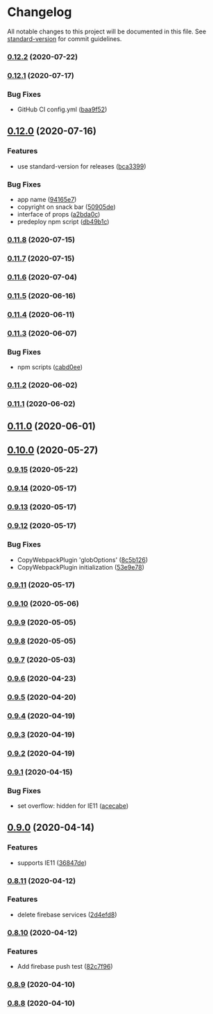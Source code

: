 # Changelog

All notable changes to this project will be documented in this file. See [standard-version](https://github.com/conventional-changelog/standard-version) for commit guidelines.

### [0.12.2](https://github.com/sprout2000/nenrei/compare/v0.12.1...v0.12.2) (2020-07-22)

### [0.12.1](https://github.com/sprout2000/nenrei/compare/v0.12.0...v0.12.1) (2020-07-17)


### Bug Fixes

* GitHub CI config.yml ([baa9f52](https://github.com/sprout2000/nenrei/commit/baa9f52dab4dfd6474785cb03a53c97d2654e3e2))

## [0.12.0](https://github.com/sprout2000/nenrei/compare/v0.11.8...v0.12.0) (2020-07-16)


### Features

* use standard-version for releases ([bca3399](https://github.com/sprout2000/nenrei/commit/bca33993fb41c868ce95a1a0d3bcb1fabf0fda5c))


### Bug Fixes

* app name ([94165e7](https://github.com/sprout2000/nenrei/commit/94165e7ea87daf294fc6a95f0e6f2257d1d061e0))
* copyright on snack bar ([50905de](https://github.com/sprout2000/nenrei/commit/50905dee436a83184679d60890d90d7f1c8e7f42))
* interface of props ([a2bda0c](https://github.com/sprout2000/nenrei/commit/a2bda0c57eac0738c51db0ec8eceef86ae4cea7c))
* predeploy npm script ([db49b1c](https://github.com/sprout2000/nenrei/commit/db49b1cb41ab91ea182bf534630793dd5e9ce9d5))

### [0.11.8](https://github.com/sprout2000/nenrei/compare/v0.11.7...v0.11.8) (2020-07-15)

### [0.11.7](https://github.com/sprout2000/nenrei/compare/v0.11.6...v0.11.7) (2020-07-15)

### [0.11.6](https://github.com/sprout2000/nenrei/compare/v0.11.5...v0.11.6) (2020-07-04)

### [0.11.5](https://github.com/sprout2000/nenrei/compare/v0.11.4...v0.11.5) (2020-06-16)

### [0.11.4](https://github.com/sprout2000/nenrei/compare/v0.11.3...v0.11.4) (2020-06-11)

### [0.11.3](https://github.com/sprout2000/nenrei/compare/v0.11.2...v0.11.3) (2020-06-07)


### Bug Fixes

* npm scripts ([cabd0ee](https://github.com/sprout2000/nenrei/commit/cabd0ee997dd4bd7b2c0a7e07e3c76dff5358768))

### [0.11.2](https://github.com/sprout2000/nenrei/compare/v0.11.1...v0.11.2) (2020-06-02)

### [0.11.1](https://github.com/sprout2000/nenrei/compare/v0.11.0...v0.11.1) (2020-06-02)

## [0.11.0](https://github.com/sprout2000/nenrei/compare/v0.10.0...v0.11.0) (2020-06-01)

## [0.10.0](https://github.com/sprout2000/nenrei/compare/v0.9.15...v0.10.0) (2020-05-27)

### [0.9.15](https://github.com/sprout2000/nenrei/compare/v0.9.14...v0.9.15) (2020-05-22)

### [0.9.14](https://github.com/sprout2000/nenrei/compare/v0.9.13...v0.9.14) (2020-05-17)

### [0.9.13](https://github.com/sprout2000/nenrei/compare/v0.9.12...v0.9.13) (2020-05-17)

### [0.9.12](https://github.com/sprout2000/nenrei/compare/v0.9.11...v0.9.12) (2020-05-17)


### Bug Fixes

* CopyWebpackPlugin 'globOptions' ([8c5b126](https://github.com/sprout2000/nenrei/commit/8c5b126eb79341bed9cb13db8bc2fdcd60271c2a))
* CopyWebpackPlugin initialization ([53e9e78](https://github.com/sprout2000/nenrei/commit/53e9e78893b6f63fe596e04816c9a360506d5dc2))

### [0.9.11](https://github.com/sprout2000/nenrei/compare/v0.9.10...v0.9.11) (2020-05-17)

### [0.9.10](https://github.com/sprout2000/nenrei/compare/v0.9.9...v0.9.10) (2020-05-06)

### [0.9.9](https://github.com/sprout2000/nenrei/compare/v0.9.8...v0.9.9) (2020-05-05)

### [0.9.8](https://github.com/sprout2000/nenrei/compare/v0.9.7...v0.9.8) (2020-05-05)

### [0.9.7](https://github.com/sprout2000/nenrei/compare/v0.9.6...v0.9.7) (2020-05-03)

### [0.9.6](https://github.com/sprout2000/nenrei/compare/v0.9.5...v0.9.6) (2020-04-23)

### [0.9.5](https://github.com/sprout2000/nenrei/compare/v0.9.4...v0.9.5) (2020-04-20)

### [0.9.4](https://github.com/sprout2000/nenrei/compare/v0.9.3...v0.9.4) (2020-04-19)

### [0.9.3](https://github.com/sprout2000/nenrei/compare/v0.9.2...v0.9.3) (2020-04-19)

### [0.9.2](https://github.com/sprout2000/nenrei/compare/v0.9.1...v0.9.2) (2020-04-19)

### [0.9.1](https://github.com/sprout2000/nenrei/compare/v0.9.0...v0.9.1) (2020-04-15)


### Bug Fixes

* set overflow: hidden for IE11 ([acecabe](https://github.com/sprout2000/nenrei/commit/acecabe867a77e210a060ffb4945952c6d972276))

## [0.9.0](https://github.com/sprout2000/nenrei/compare/v0.8.11...v0.9.0) (2020-04-14)


### Features

* supports IE11 ([36847de](https://github.com/sprout2000/nenrei/commit/36847de8449672ce5345709bc488c06a225d54ed))

### [0.8.11](https://github.com/sprout2000/nenrei/compare/v0.8.10...v0.8.11) (2020-04-12)


### Features

* delete firebase services ([2d4efd8](https://github.com/sprout2000/nenrei/commit/2d4efd888354dffcbd2ffd401f7ccb78c47c1ad9))

### [0.8.10](https://github.com/sprout2000/nenrei/compare/v0.8.9...v0.8.10) (2020-04-12)


### Features

* Add firebase push test ([82c7f96](https://github.com/sprout2000/nenrei/commit/82c7f962a553d5978446f0e5faaa809e8f894190))

### [0.8.9](https://github.com/sprout2000/nenrei/compare/v0.8.7...v0.8.9) (2020-04-10)

### [0.8.8](https://github.com/sprout2000/nenrei/compare/v0.8.7...v0.8.8) (2020-04-10)
